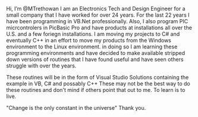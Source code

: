 Hi, I’m @MTrethowan
I am an Electronics Tech and Design Engineer for a small company that I have worked for over 24 years.
For the last 22 years I have been programming in VB.Net professionally. Also, I  also program PIC 
micrcontrolers in PicBasic Pro and have products at installations all over the U.S. and a few foriegn installations.
I am moving my projects to C# and eventually C++ in an effort to move my products from the Windows environment
to the Linux environment. in doing so I am learning these programming environments and have decided to make available
stripped down versions of routines that I have found useful and have seen others struggle with over the years. 

These routines will be in the form of Visual Studio Solutions containing the example in VB, C# and possably C++
These may not be the best way to do these routines and don't mind if others point that out to me. To learn is to live.

"Change is the only constant in the universe"
Thank you.
<!---
MTrethowan/MTrethowan is a ✨ special ✨ repository because its `README.md` (this file) appears on your GitHub profile.
You can click the Preview link to take a look at your changes.
--->
